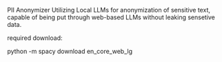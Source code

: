 PII Anonymizer Utilizing Local LLMs for anonymization of sensitive text, capable of being put through web-based LLMs without leaking sensetive data.


required download:

python -m spacy download en_core_web_lg